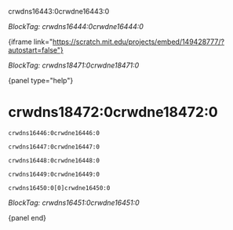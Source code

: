crwdns16443:0crwdne16443:0

*BlockTag: crwdns16444:0crwdne16444:0*

{iframe link="https://scratch.mit.edu/projects/embed/149428777/?autostart=false"}

*BlockTag: crwdns18471:0crwdne18471:0*

{panel type="help"}

# crwdns18472:0crwdne18472:0

<pre><code class="scratch:split:random">crwdns16446:0crwdne16446:0
</code></pre>

<pre><code class="scratch:split:random">crwdns16447:0crwdne16447:0
</code></pre>

<pre><code class="scratch:split:random">crwdns16448:0crwdne16448:0
</code></pre>

<pre><code class="scratch:split:random">crwdns16449:0crwdne16449:0
</code></pre>

<pre><code class="scratch:split:random">crwdns16450:0[0]crwdne16450:0
</code></pre>

*BlockTag: crwdns16451:0crwdne16451:0*

{panel end}